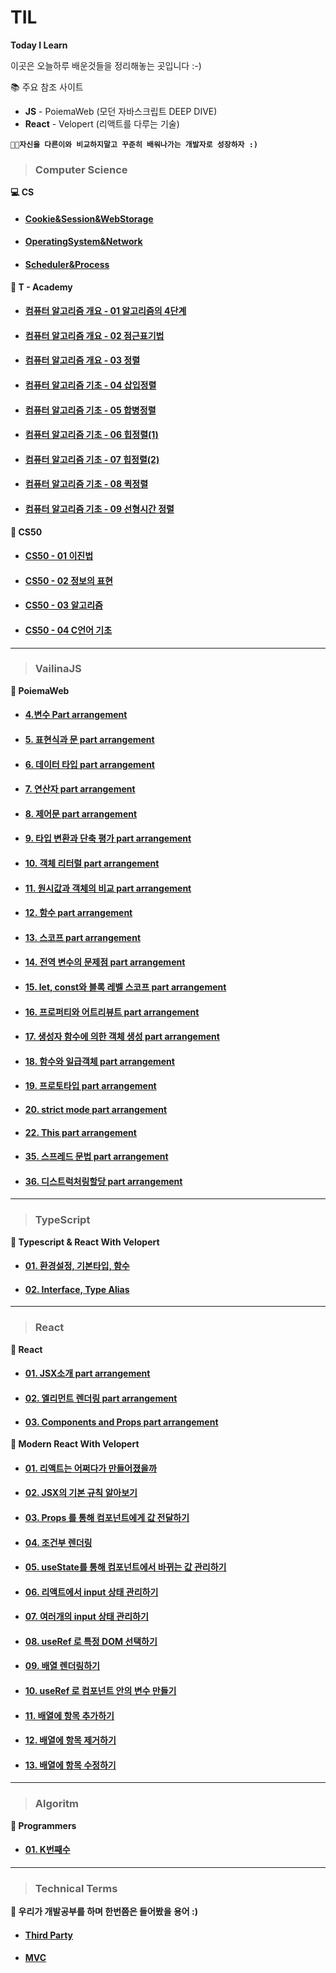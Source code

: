 # TIL

**Today I Learn**

이곳은 오늘하루 배운것들을 정리해놓는 곳입니다 :-)

📚 주요 참조 사이트

- **JS** - PoiemaWeb (모던 자바스크립트 DEEP DIVE)
- **React** - Velopert (리액트를 다루는 기술)

**`👨‍💻자신을 다른이와 비교하지말고 꾸준히 배워나가는 개발자로 성장하자 :)`**

> ### Computer Science

**<summary>💻 CS</summary>**

- #### [ Cookie&Session&WebStorage](https://github.com/dunamisyoung/TIL/blob/master/CS/Cookie%2CStorage%2CSession.md)

- #### [ OperatingSystem&Network](https://github.com/dunamisyoung/TIL/blob/master/CS/OperatingSystem%26Network.md)

- #### [ Scheduler&Process](https://github.com/dunamisyoung/TIL/blob/master/CS/Scheduler%26Process.md)

**<summary>🧬 T - Academy</summary>**

- #### [ 컴퓨터 알고리즘 개요 - 01 알고리즘의 4단계](https://github.com/dunamisyoung/TIL/blob/master/CS/Computer%20Algorithm01.md)

- #### [ 컴퓨터 알고리즘 개요 - 02 점근표기법](https://github.com/dunamisyoung/TIL/blob/master/CS/Computer%20Algorithm02.md)

- #### [ 컴퓨터 알고리즘 개요 - 03 정렬](https://github.com/dunamisyoung/TIL/blob/master/CS/Computer%20Algorithm03.md)

- #### [ 컴퓨터 알고리즘 기초 - 04 삽입정렬](https://github.com/dunamisyoung/TIL/blob/master/CS/Computer%20Algorithm04.md)

- #### [ 컴퓨터 알고리즘 기초 - 05 합병정렬](https://github.com/dunamisyoung/TIL/blob/master/CS/Computer%20Algorithm05.md)

- #### [ 컴퓨터 알고리즘 기초 - 06 힙정렬(1)](https://github.com/dunamisyoung/TIL/blob/master/CS/Computer%20Algorithm06.md)

- #### [ 컴퓨터 알고리즘 기초 - 07 힙정렬(2)](https://github.com/dunamisyoung/TIL/blob/master/CS/Computer%20Algorithm07.md)

- #### [ 컴퓨터 알고리즘 기초 - 08 퀵정렬](https://github.com/dunamisyoung/TIL/blob/master/CS/Computer%20Algorithm08.md)

- #### [ 컴퓨터 알고리즘 기초 - 09 선형시간 정렬](https://github.com/dunamisyoung/TIL/blob/master/CS/Computer%20Algorithm09.md)

**<summary>🎫 CS50</summary>**

- #### [ CS50 - 01 이진법](https://github.com/dunamisyoung/TIL/blob/master/CS/Computer%20Science01.md)

- #### [ CS50 - 02 정보의 표현](https://github.com/dunamisyoung/TIL/blob/master/CS/Computer%20Science02.md)

- #### [CS50 - 03 알고리즘](https://github.com/dunamisyoung/TIL/blob/master/CS/Computer%20Science03.md)

- #### [ CS50 - 04 C언어 기초](https://github.com/dunamisyoung/TIL/blob/master/CS/Computer%20Science04.md)

---

> ### VailinaJS

**<summary>🎈 PoiemaWeb</summary>**

- #### [4.변수 Part arrangement](https://github.com/dunamisyoung/TIL/blob/master/ValinaJs/chapter04.md)

- #### [5. 표현식과 문 part arrangement](https://github.com/dunamisyoung/TIL/blob/master/ValinaJs/chapter05.md)

- #### [6. 데이터 타입 part arrangement](https://github.com/dunamisyoung/TIL/blob/master/ValinaJs/chapter06.md)

- #### [7. 연산자 part arrangement](https://github.com/dunamisyoung/TIL/blob/master/ValinaJs/chapter07.md)

- #### [8. 제어문 part arrangement](https://github.com/dunamisyoung/TIL/blob/master/ValinaJs/chapter08.md)

- #### [9. 타입 변환과 단축 평가 part arrangement](https://github.com/dunamisyoung/TIL/blob/master/ValinaJs/chapter09.md)

- #### [10. 객체 리터럴 part arrangement](https://github.com/dunamisyoung/TIL/blob/master/ValinaJs/chapter10.md)

- #### [11. 원시값과 객체의 비교 part arrangement](https://github.com/dunamisyoung/TIL/blob/master/ValinaJs/chapter11.md)

- #### [12. 함수 part arrangement](https://github.com/dunamisyoung/TIL/blob/master/ValinaJs/chapter12.md)

- #### [13. 스코프 part arrangement](https://github.com/dunamisyoung/TIL/blob/master/ValinaJs/chapter13.md)

- #### [14. 전역 변수의 문제점 part arrangement](https://github.com/dunamisyoung/TIL/blob/master/ValinaJs/chapter14.md)

- #### [15. let, const와 블록 레벨 스코프 part arrangement](https://github.com/dunamisyoung/TIL/blob/master/ValinaJs/chapter15.md)

- #### [16. 프로퍼티와 어트리뷰트 part arrangement](https://github.com/dunamisyoung/TIL/blob/master/ValinaJs/chapter16.md)

- #### [17. 생성자 함수에 의한 객체 생성 part arrangement](https://github.com/dunamisyoung/TIL/blob/master/ValinaJs/chapter17.md)

- #### [18. 함수와 일급객체 part arrangement](https://github.com/dunamisyoung/TIL/blob/master/ValinaJs/chapter18.md)

- #### [19. 프로토타입 part arrangement](https://github.com/dunamisyoung/TIL/blob/master/ValinaJs/chapter19.md)

- #### [20. strict mode part arrangement](https://github.com/dunamisyoung/TIL/blob/master/ValinaJs/chapter20.md)

- #### [22. This part arrangement](https://github.com/dunamisyoung/TIL/blob/master/ValinaJs/chapter22.md)

- #### [35. 스프레드 문법 part arrangement](https://github.com/dunamisyoung/TIL/blob/master/ValinaJs/chapter35.md)

- #### [36. 디스트럭처링할당 part arrangement](https://github.com/dunamisyoung/TIL/blob/master/ValinaJs/chapter36.md)

---

> ### TypeScript

**<summary>📌 Typescript & React With Velopert</summary>**

- #### [01. 환경설정, 기본타입, 함수](https://github.com/dunamisyoung/TIL/blob/master/Typescript/Modern%20Typescript&React/TypescriptWithVelopert01.md)

- #### [02. Interface, Type Alias](https://github.com/dunamisyoung/TIL/blob/master/Typescript/Modern%20Typescript&React/TypescriptWithVelopert02.md)

---

> ### React

**<summary>🎨 React</summary>**

- #### [01. JSX소개 part arrangement](https://github.com/dunamisyoung/TIL/blob/master/React/Ref/part01.md)

- #### [02. 엘리먼트 렌더링 part arrangement](https://github.com/dunamisyoung/TIL/blob/master/React/Ref/part02.md)

- #### [03. Components and Props part arrangement](https://github.com/dunamisyoung/TIL/blob/master/React/Ref/part03.md)

**<summary>🎠 Modern React With Velopert</summary>**

- #### [01. 리액트는 어쩌다가 만들어졌을까](https://github.com/dunamisyoung/TIL/blob/master/React/Modern%20React%20With%20Velopert/Modern%20React%20With%20Velopert01.md)

- #### [02. JSX의 기본 규칙 알아보기](https://github.com/dunamisyoung/TIL/blob/master/React/Modern%20React%20With%20Velopert/Modern%20React%20With%20Velopert02.md)

- #### [03. Props 를 통해 컴포넌트에게 값 전달하기](https://github.com/dunamisyoung/TIL/blob/master/React/Modern%20React%20With%20Velopert/Modern%20React%20With%20Velopert03.md)

- #### [04. 조건부 렌더링](https://github.com/dunamisyoung/TIL/blob/master/React/Modern%20React%20With%20Velopert/Modern%20React%20With%20Velopert04.md)

- #### [05. useState를 통해 컴포넌트에서 바뀌는 값 관리하기](https://github.com/dunamisyoung/TIL/blob/master/React/Modern%20React%20With%20Velopert/Modern%20React%20With%20Velopert05.md)

- #### [06. 리액트에서 input 상태 관리하기](https://github.com/dunamisyoung/TIL/blob/master/React/Modern%20React%20With%20Velopert/Modern%20React%20With%20Velopert06.md)

- #### [07. 여러개의 input 상태 관리하기](https://github.com/dunamisyoung/TIL/blob/master/React/Modern%20React%20With%20Velopert/Modern%20React%20With%20Velopert07.md)

- #### [08. useRef 로 특정 DOM 선택하기](https://github.com/dunamisyoung/TIL/blob/master/React/Modern%20React%20With%20Velopert/Modern%20React%20With%20Velopert08.md)

- #### [09. 배열 렌더링하기](https://github.com/dunamisyoung/TIL/blob/master/React/Modern%20React%20With%20Velopert/Modern%20React%20With%20Velopert09.md)

- #### [10. useRef 로 컴포넌트 안의 변수 만들기](https://github.com/dunamisyoung/TIL/blob/master/React/Modern%20React%20With%20Velopert/Modern%20React%20With%20Velopert10.md)

- #### [11. 배열에 항목 추가하기](https://github.com/dunamisyoung/TIL/blob/master/React/Modern%20React%20With%20Velopert/Modern%20React%20With%20Velopert11.md)

- #### [12. 배열에 항목 제거하기](https://github.com/dunamisyoung/TIL/blob/master/React/Modern%20React%20With%20Velopert/Modern%20React%20With%20Velopert12.md)

- #### [13. 배열에 항목 수정하기](https://github.com/dunamisyoung/TIL/blob/master/React/Modern%20React%20With%20Velopert/Modern%20React%20With%20Velopert13.md)

---

> ### Algoritm

**<summary>🔬 Programmers</summary>**

- #### [01. K번째수](https://github.com/dunamisyoung/TIL/blob/master/Algorithm/playground08.md)

---

> ### Technical Terms

**<summary>📖 우리가 개발공부를 하며 한번쯤은 들어봤을 용어 :)</summary>**

- #### [ Third Party ](https://github.com/dunamisyoung/TIL/blob/master/Technical%20Terms/ThirdParty.md)

- #### [ MVC ](https://github.com/dunamisyoung/TIL/blob/master/Technical%20Terms/MVC.md)
